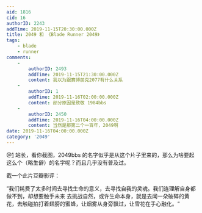 ```yaml
---
aid: 1816
cid: 16
authorID: 2243
addTime: 2019-11-15T20:30:00.000Z
title: 2049 和 《Blade Runner 2049》
tags:
    - blade
    - runner
comments:
    -
        authorID: 2493
        addTime: 2019-11-15T21:30:00.000Z
        content: 我以为跟赛博朋克2077有什么关系
    -
        authorID: 1
        addTime: 2019-11-16T02:00:00.000Z
        content: 部分原因是致敬 1984bbs
    -
        authorID: 2450
        addTime: 2019-11-16T04:00:00.000Z
        content: 当然是那第二个一百年，2049啊
date: 2019-11-16T04:00:00.000Z
category: '2049'
---
```


@[1](/member/1) 站长，看你截图，2049bbs 的名字似乎是从这个片子里来的，那么为啥要起这么个（略生僻）的名字呢？而且几乎没有普及过。

截一个此片豆瓣影评：

”我们耗费了太多时间去寻找生命的意义，去寻找自我的灵魂。我们连理解自身都做不到，却想要触手未来 去挑战自然，或许生命本身，就是去闻一朵破碎的黄花，去触碰拍打着翅膀的蜜蜂，让烟雾从身旁飘过，让雪花在手心融化。“
